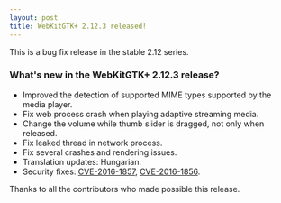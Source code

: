 ```yaml
---
layout: post
title: WebKitGTK+ 2.12.3 released!
---
```


This is a bug fix release in the stable 2.12 series.

### What's new in the WebKitGTK+ 2.12.3 release?

 - Improved the detection of supported MIME types supported by the media player.
 - Fix web process crash when playing adaptive streaming media.
 - Change the volume while thumb slider is dragged, not only when released.
 - Fix leaked thread in network process.
 - Fix several crashes and rendering issues.
 - Translation updates: Hungarian.
 - Security fixes: [CVE-2016-1857](https://cve.mitre.org/cgi-bin/cvename.cgi?name=CVE-2016-1857), [CVE-2016-1856](https://cve.mitre.org/cgi-bin/cvename.cgi?name=CVE-2016-1856).

Thanks to all the contributors who made possible this release.
